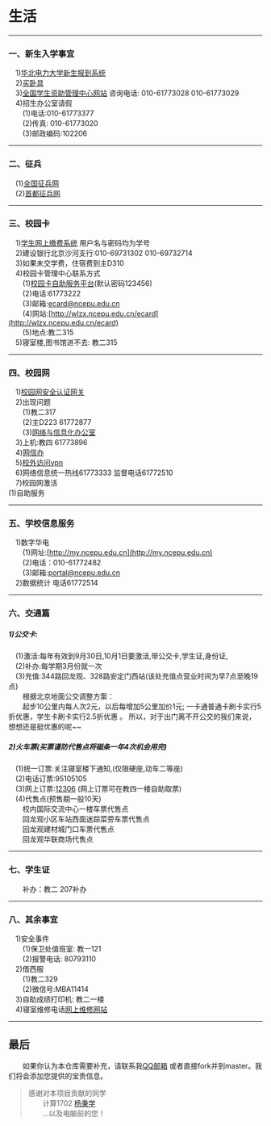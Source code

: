 # 生活
---
### 一、新生入学事宜
&emsp;1)[华北电力大学新生报到系统](http://yingxin.ncepu.edu.cn)<br>
&emsp;2)[买卧具](http://www.ilecu.com)<br>
&emsp;3)[全国学生资助管理中心网站](http://www.xszz.cee.edu.cn)  咨询电话: 010-61773028  010-61773029<br>
&emsp;4)招生办公室请假<br>
&emsp;&emsp;(1)电话:010-61773377<br>
&emsp;&emsp;(2)传真: 010-61773020<br>
&emsp;&emsp;(3)邮政编码:102206<br>

---
### 二、征兵
&emsp;(1)[全国征兵网](http://www.gfbzb.gov.cn)<br>
&emsp;(2)[首都征兵网](http://www.bjzbb.com)<br>

---
### 三、校园卡
&emsp;1)[学生网上缴费系统](http://202.204.74.160:806/)   用户名与密码均为学号<br>
&emsp;2)建设银行北京沙河支行:010-69731302   010-69732714<br>
&emsp;3)如果未交学费，住宿费到主D310<br>
&emsp;4)校园卡管理中心联系方式<br>
&emsp;&emsp;(1)[校园卡自助服务平台](http://ecard.ncepu.edu.cn)(默认密码123456)<br>
&emsp;&emsp;(2)电话:61773222<br>
&emsp;&emsp;(3)邮箱:[ecard@ncepu.edu.cn](mailto:ecard@ncepu.edu.cn)<br>
&emsp;&emsp;(4)网站:[http://wlzx.ncepu.edu.cn/ecard](http://wlzx.ncepu.edu.cn/ecard) <br>
&emsp;&emsp;(5)地点:教二315<br>
&emsp;5)寝室楼,图书馆进不去: 教二315<br>

---
###  四、校园网
&emsp;1)[校园网安全认证网关](http://self.ncepu.edu.cn)<br>
&emsp;2)出现问题<br>
&emsp;&emsp;(1)教二317<br>
&emsp;&emsp;(2)主D223 61772877<br>
&emsp;&emsp;(3)[网络与信息化办公室](http://its.ncepu.edu.cn/index.htm)<br>
&emsp;3)上机:教四  61773896<br>
&emsp;4)[网信办](http://its.ncepu.edu.cn)<br>
&emsp;5)[校外访问vpn](https://vpn.ncepu.edu.cn)<br>
&emsp;6)网络信息统一热线61773333 监督电话61772510<br>
&emsp;7)校园网激活<br>
    (1)自助服务

---
### 五、学校信息服务
&emsp;1)数字华电<br>
&emsp;&emsp;(1)网址:[http://my.ncepu.edu.cn](http://my.ncepu.edu.cn)<br>
&emsp;&emsp;(2)电话：010-61772482<br>
&emsp;&emsp;(3)邮箱:[portal@ncepu.edu.cn](mailto:portal@ncepu.edu.cn)<br>
&emsp;2)数据统计  电话61772514<br>

---
### 六、交通篇
##### 1)公交卡:
&emsp;(1)激活:每年有效到9月30日,10月1日要激活,带公交卡,学生证,身份证,<br>
&emsp;(2)补办:每学期3月份就一次<br>
&emsp;(3)充值:344路回龙观、328路安定门西站(该处充值点营业时间为早7点至晚19点)<br>
&emsp;&emsp;根据北京地面公交调整方案：<br>
&emsp;&emsp;起步10公里内每人次2元，以后每增加5公里加价1元; 一卡通普通卡刷卡实行5折优惠，学生卡刷卡实行2.5折优惠 。
所以，对于出门离不开公交的我们来说，想想还是挺优惠的呢~~


##### 2)火车票(买票谨防代售点将磁条一年4次机会用完)
&emsp;(1)统一订票:关注寝室楼下通知,(仅限硬座,动车二等座)<br>
&emsp;(2)电话订票:95105105<br>
&emsp;(3)网上订票:[12306](http://www.12306.cn)  (网上订票可在教四一楼自助取票)<br>
&emsp;(4)代售点(预售期一般10天)<br>
&emsp;&emsp;校内国际交流中心一楼车票代售点<br>
&emsp;&emsp;回龙观小区车站西面迷踪菜旁车票代售点<br>
&emsp;&emsp;回龙观建材城门口车票代售点<br>
&emsp;&emsp;回龙观华联商场代售点<br>

---
### 七、学生证
&emsp;&emsp;补办：教二 207补办

---
### 八、其余事宜
&emsp;1)安全事件<br>
&emsp;&emsp;(1)保卫处值班室: 教一121<br>
&emsp;&emsp;(2)报警电话: 80793110<br>
&emsp;2)借西服<br>
&emsp;&emsp;(1)教二329<br>
&emsp;&emsp;(2)微信号:MBA11414<br>
&emsp;3)自助成绩打印机: 教二一楼<br>
&emsp;4)寝室维修电话[网上维修网站](http://hqit.ncepu.edu.cn)<br>

---
## 最后
&emsp;&emsp;如果你认为本仓库需要补充，请联系我[QQ邮箱](mailto:2252176220@qq.com) 或者直接fork并到master。我们将会添加您提供的宝贵信息。
> 感谢对本项目贡献的同学 <br>
&emsp;&emsp;计算1702 [杨秉学](https://github.com/IammyselfYBX) <br>
&emsp;&emsp;...以及电脑前的您！

